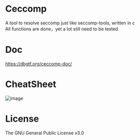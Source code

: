 # Ceccomp

A tool to resolve seccomp just like seccomp-tools, written in c  
All functions are done，yet a lot still need to be tested

# Doc

https://dbgtf.org/ceccomp-doc/

# CheatSheet

![image](https://github.com/user-attachments/assets/14dc8113-a585-4f4c-9891-6fc193884e13)

# License

The GNU General Public License v3.0
